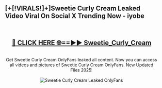 <h2>[+[!VIRALS!]+]Sweetie Curly Cream Leaked Video Viral On Social X Trending Now - iyobe</h2>
<br>
<div align="center">
<h2><a href="https://libra.edu.pl?Sweetie_Curly_Cream" rel="nofollow">🔴 CLICK HERE 🌐==►► Sweetie_Curly_Cream</a></h2>
<br>
Get Sweetie Curly Cream OnlyFans leaked all content. Now you can access all videos and pictures of Sweetie Curly Cream OnlyFans. New Updated Files 2025!
<br>
<br>
<a href="https://libra.edu.pl?Sweetie_Curly_Cream" rel="nofollow" data-target="animated-image.originalLink"><img src="https://i.ibb.co.com/WyWwxjT/player-gif2.gif" alt="Sweetie Curly Cream Leaked OnlyFans" style="max-width: 100%; display: inline-block;" data-target="animated-image.originalImage"></a>
</div>
<br>
